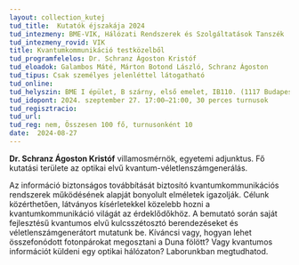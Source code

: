 ```yaml
---
layout: collection_kutej
tud_title:  Kutatók éjszakája 2024
tud_intezmeny: BME-VIK, Hálózati Rendszerek és Szolgáltatások Tanszék
tud_intezmeny_rovid: VIK
title: Kvantumkommunikáció testközelből 
tud_programfelelos: Dr. Schranz Ágoston Kristóf
tud_eloadok: Galambos Máté, Márton Botond László, Schranz Ágoston
tud_tipus: Csak személyes jelenléttel látogatható
tud_online: 
tud_helyszin: BME I épület, B szárny, első emelet, IB110. (1117 Budapest, Magyar tudósok körútja 2., BME I épület)
tud_idopont: 2024. szeptember 27. 17:00–21:00, 30 perces turnusok
tud_regisztracio: 
tud_url: 
tud_reg: nem, Összesen 100 fő, turnusonként 10
date:  2024-08-27
---
```


**Dr. Schranz Ágoston Kristóf** villamosmérnök, egyetemi adjunktus. Fő kutatási területe az optikai elvű kvantum-véletlenszámgenerálás.


Az információ biztonságos továbbítását biztosító kvantumkommunikációs rendszerek működésének alapját bonyolult elméletek igazolják. Célunk közérthetően, látványos kísérletekkel közelebb hozni a kvantumkommunikáció világát az érdeklődőkhöz. A bemutató során saját fejlesztésű kvantumos elvű kulcsszétosztó berendezéseket és véletlenszámgenerátort mutatunk be. Kíváncsi vagy, hogyan lehet összefonódott fotonpárokat megosztani a Duna fölött? Vagy kvantumos információt küldeni egy optikai hálózaton? Laborunkban megtudhatod. 
